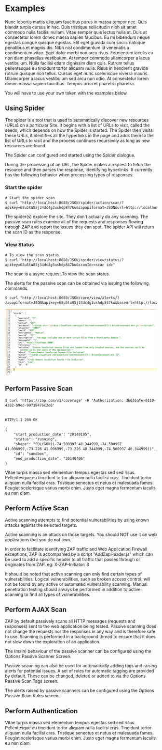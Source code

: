 <a name="examples"></a>Examples
=========================================

Nunc lobortis mattis aliquam faucibus purus in massa tempor nec. Quis blandit turpis cursus in hac. Duis tristique 
sollicitudin nibh sit amet commodo nulla facilisi nullam. Vitae semper quis lectus nulla at. Duis at consectetur lorem donec 
massa sapien faucibus. Eu mi bibendum neque egestas congue quisque egestas. Elit eget gravida cum sociis natoque penatibus et 
magnis dis. Nibh nisl condimentum id venenatis a condimentum vitae. Eget dolor morbi non arcu risus. Fermentum iaculis eu non 
diam phasellus vestibulum. At tempor commodo ullamcorper a lacus vestibulum. Nulla facilisi etiam dignissim diam quis. Rutrum 
tellus pellentesque eu tincidunt tortor aliquam nulla. Risus in hendrerit gravida rutrum quisque non tellus. Cursus eget nunc 
scelerisque viverra mauris. Ullamcorper a lacus vestibulum sed arcu non odio. At consectetur lorem donec massa sapien faucibus. 
Tempus urna et pharetra pharetra.

<aside class="notice">
You will have to use your own token with the examples below.
</aside>





Using Spider
-------------------

The spider is a tool that is used to automatically discover new resources (URLs) on a particular Site. It begins with a list of URLs to visit, called the seeds, which depends on how the Spider is started. The Spider then visits these URLs, it identifies all the hyperlinks in the page and adds them to the list of URLs to visit and the process continues recursively as long as new resources are found.

The Spider can configured and started using the Spider dialogue.

During the processing of an URL, the Spider makes a request to fetch the resource and then parses the response, identifying hyperlinks. It currently has the following behavior when processing types of responses:

### Start the spider

``` shell
# Start the spider scan 
$ curl "http://localhost:8080/JSON/spider/action/scan/?apikey=68u5tu85j34dc4g3ushdp847ku&zapapiformat=JSON&url=http://localhost:3000=&contextName="
```

The spider(s) explore the site. They don't actually do any scanning.
The passive scan rules examine all of the requests and responses flowing through ZAP and report the issues they can spot.
The spider API will return the scan ID as the response. 


### View Status

``` shell
# To view the scan status
$ curl "http://localhost:8080/JSON/spider/view/status/?apikey=68u5tu85j34dc4g3ushdp847ku&scanId=<scan id>"
```

The scan is a async request.To view the scan status. 

The alerts for the passive scan can be obtained via issuing the following commands.

``` shell
$ curl "http://localhost:8080/JSON/core/view/alerts/?zapapiformat=JSON&apikey=68u5tu85j34dc4g3ushdp847ku&baseurl=http://localhost:3000&start=&count="
```

![alerts](../images/alert1.png)


Perform Passive Scan
-------------------
``` shell
$ curl 'https://zap.com/v1/coverage' -H 'Authorization: 3b036afe-0110-4202-b9ed-99718476c2e0'


HTTP/1.1 200 OK

{
    "start_production_date": "20140105",
    "status": "running",
    "shape": "POLYGON((-74.500997 40.344999,-74.500997 41.096999,-73.226 41.096999,-73.226 40.344999,-74.500997 40.344999))",
    "id": "sandbox",
    "end_production_date": "20140406"
}
```

Vitae turpis massa sed elementum tempus egestas sed sed risus. Pellentesque eu tincidunt tortor aliquam nulla facilisi cras. 
Tincidunt tortor aliquam nulla facilisi cras. Tristique senectus et netus et malesuada fames. Feugiat scelerisque varius morbi enim. 
Justo eget magna fermentum iaculis eu non diam. 


Perform Active Scan
-------------------

Active scanning attempts to find potential vulnerabilities by using known attacks against the selected targets.

Active scanning is an attack on those targets. You should NOT use it on web applications that you do not own.

In order to facilitate identifying ZAP traffic and Web Application Firewall exceptions, ZAP is accompanied by a script "AddZapHeader.js" which can be used to add a specific header to all traffic that passes through or originates from ZAP. eg: X-ZAP-Initiator: 3

It should be noted that active scanning can only find certain types of vulnerabilities. Logical vulnerabilities, such as broken access control, will not be found by any active or automated vulnerability scanning. Manual penetration testing should always be performed in addition to active scanning to find all types of vulnerabilities.

Perform AJAX Scan
-------------------

ZAP by default passively scans all HTTP messages (requests and responses) sent to the web application being tested. Passive scanning does not change the requests nor the responses in any way and is therefore safe to use. Scanning is performed in a background thread to ensure that it does not slow down the exploration of an application.

The (main) behaviour of the passive scanner can be configured using the Options Passive Scanner Screen.

Passive scanning can also be used for automatically adding tags and raising alerts for potential issues. A set of rules for automatic tagging are provided by default. These can be changed, deleted or added to via the Options Passive Scan Tags screen.

The alerts raised by passive scanners can be configured using the Options Passive Scan Rules screen.


Perform Authentication
-------------------

Vitae turpis massa sed elementum tempus egestas sed sed risus. Pellentesque eu tincidunt tortor aliquam nulla facilisi cras. 
Tincidunt tortor aliquam nulla facilisi cras. Tristique senectus et netus et malesuada fames. Feugiat scelerisque varius morbi enim. 
Justo eget magna fermentum iaculis eu non diam. 

